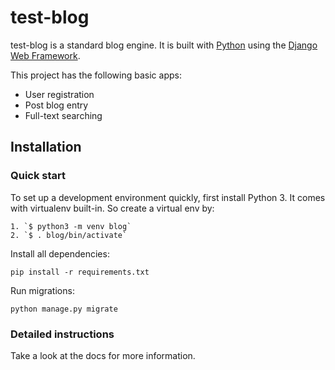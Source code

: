 

# test-blog

test-blog is a standard blog engine. It is built with [Python][0] using the [Django Web Framework][1].

This project has the following basic apps:

* User registration 
* Post blog entry
* Full-text searching

## Installation

### Quick start

To set up a development environment quickly, first install Python 3. It
comes with virtualenv built-in. So create a virtual env by:

    1. `$ python3 -m venv blog`
    2. `$ . blog/bin/activate`

Install all dependencies:

    pip install -r requirements.txt

Run migrations:

    python manage.py migrate

### Detailed instructions

Take a look at the docs for more information.

[0]: https://www.python.org/
[1]: https://www.djangoproject.com/
